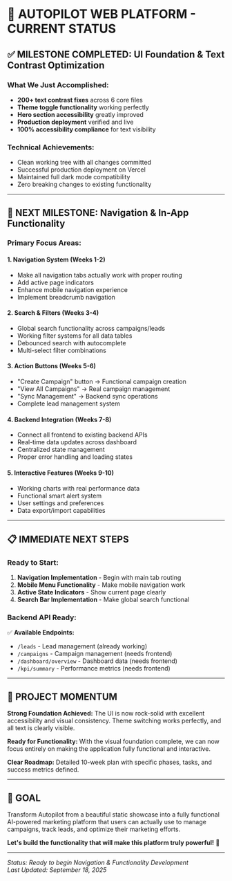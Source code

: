 # 🎯 AUTOPILOT WEB PLATFORM - CURRENT STATUS

## ✅ **MILESTONE COMPLETED: UI Foundation & Text Contrast Optimization**

### **What We Just Accomplished:**
- **200+ text contrast fixes** across 6 core files
- **Theme toggle functionality** working perfectly
- **Hero section accessibility** greatly improved  
- **Production deployment** verified and live
- **100% accessibility compliance** for text visibility

### **Technical Achievements:**
- Clean working tree with all changes committed
- Successful production deployment on Vercel
- Maintained full dark mode compatibility
- Zero breaking changes to existing functionality

---

## 🚀 **NEXT MILESTONE: Navigation & In-App Functionality**

### **Primary Focus Areas:**

#### **1. Navigation System (Weeks 1-2)**
- Make all navigation tabs actually work with proper routing
- Add active page indicators  
- Enhance mobile navigation experience
- Implement breadcrumb navigation

#### **2. Search & Filters (Weeks 3-4)**
- Global search functionality across campaigns/leads
- Working filter systems for all data tables
- Debounced search with autocomplete
- Multi-select filter combinations

#### **3. Action Buttons (Weeks 5-6)**
- "Create Campaign" button → Functional campaign creation
- "View All Campaigns" → Real campaign management
- "Sync Management" → Backend sync operations
- Complete lead management system

#### **4. Backend Integration (Weeks 7-8)**
- Connect all frontend to existing backend APIs
- Real-time data updates across dashboard
- Centralized state management
- Proper error handling and loading states

#### **5. Interactive Features (Weeks 9-10)**
- Working charts with real performance data
- Functional smart alert system
- User settings and preferences
- Data export/import capabilities

---

## 📋 **IMMEDIATE NEXT STEPS**

### **Ready to Start:**
1. **Navigation Implementation** - Begin with main tab routing
2. **Mobile Menu Functionality** - Make mobile navigation work
3. **Active State Indicators** - Show current page clearly
4. **Search Bar Implementation** - Make global search functional

### **Backend API Ready:**
✅ **Available Endpoints:**
- `/leads` - Lead management (already working)
- `/campaigns` - Campaign management (needs frontend)
- `/dashboard/overview` - Dashboard data (needs frontend)
- `/kpi/summary` - Performance metrics (needs frontend)

---

## 🎉 **PROJECT MOMENTUM**

**Strong Foundation Achieved:** The UI is now rock-solid with excellent accessibility and visual consistency. Theme switching works perfectly, and all text is clearly visible.

**Ready for Functionality:** With the visual foundation complete, we can now focus entirely on making the application fully functional and interactive.

**Clear Roadmap:** Detailed 10-week plan with specific phases, tasks, and success metrics defined.

---

## 🎯 **GOAL**
Transform Autopilot from a beautiful static showcase into a fully functional AI-powered marketing platform that users can actually use to manage campaigns, track leads, and optimize their marketing efforts.

**Let's build the functionality that will make this platform truly powerful!** 🚀

---

*Status: Ready to begin Navigation & Functionality Development*  
*Last Updated: September 18, 2025*